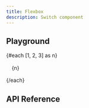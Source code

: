 ```yaml
---
title: Flexbox
description: Switch component
---
```


<script lang="ts">
    import Card from '$lib/components/Card/Card.svelte';
    import Flexbox from '$lib/components/Flexbox/Flexbox.svelte';
    import {docFlexboxPropsDefs} from '$lib/components/Flexbox/Flexbox.props.js';
    import ApiReference from '$lib-doc/components/ApiReference.svelte';
    import Playground from '$lib-doc/components/Playground.svelte';
    import PlaygroundForm from '$lib-doc/components/PlaygroundForm.svelte';

    let props = {}
</script>

## Playground

<Playground >
    <Card slot="component" size="1" style="width: 100%; height: 100%;">
        <Flexbox {...props}  style="width: 100%; height: 100%;">
            {#each [1, 2, 3] as n}
            <div style="width: 50px; height: 50px; background: var(--accent-9); border-radius: 6px; display: flex; align-items: center; justify-content: center;" data-color="gray">{n}</div>
            {/each}
        </Flexbox>
    </Card>
<PlaygroundForm bind:props schema={docFlexboxPropsDefs} slot="form" />
</Playground>

## API Reference

<ApiReference data={docFlexboxPropsDefs}></ApiReference>
